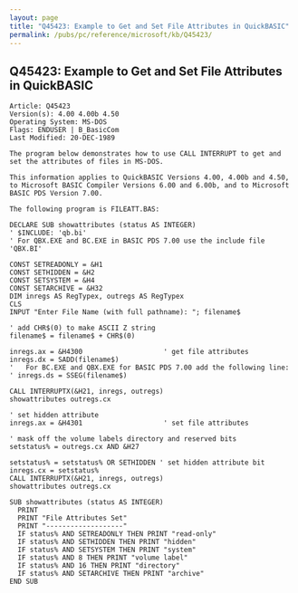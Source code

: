 ```yaml
---
layout: page
title: "Q45423: Example to Get and Set File Attributes in QuickBASIC"
permalink: /pubs/pc/reference/microsoft/kb/Q45423/
---
```


## Q45423: Example to Get and Set File Attributes in QuickBASIC

	Article: Q45423
	Version(s): 4.00 4.00b 4.50
	Operating System: MS-DOS
	Flags: ENDUSER | B_BasicCom
	Last Modified: 20-DEC-1989
	
	The program below demonstrates how to use CALL INTERRUPT to get and
	set the attributes of files in MS-DOS.
	
	This information applies to QuickBASIC Versions 4.00, 4.00b and 4.50,
	to Microsoft BASIC Compiler Versions 6.00 and 6.00b, and to Microsoft
	BASIC PDS Version 7.00.
	
	The following program is FILEATT.BAS:
	
	DECLARE SUB showattributes (status AS INTEGER)
	' $INCLUDE: 'qb.bi'
	' For QBX.EXE and BC.EXE in BASIC PDS 7.00 use the include file 'QBX.BI'
	
	CONST SETREADONLY = &H1
	CONST SETHIDDEN = &H2
	CONST SETSYSTEM = &H4
	CONST SETARCHIVE = &H32
	DIM inregs AS RegTypex, outregs AS RegTypex
	CLS
	INPUT "Enter File Name (with full pathname): "; filename$
	
	' add CHR$(0) to make ASCII Z string
	filename$ = filename$ + CHR$(0)
	
	inregs.ax = &H4300                    ' get file attributes
	inregs.dx = SADD(filename$)
	'   For BC.EXE and QBX.EXE for BASIC PDS 7.00 add the following line:
	' inregs.ds = SSEG(filename$)
	
	CALL INTERRUPTX(&H21, inregs, outregs)
	showattributes outregs.cx
	
	' set hidden attribute
	inregs.ax = &H4301                    ' set file attributes
	
	' mask off the volume labels directory and reserved bits
	setstatus% = outregs.cx AND &H27
	
	setstatus% = setstatus% OR SETHIDDEN ' set hidden attribute bit
	inregs.cx = setstatus%
	CALL INTERRUPTX(&H21, inregs, outregs)
	showattributes outregs.cx
	
	SUB showattributes (status AS INTEGER)
	  PRINT
	  PRINT "File Attributes Set"
	  PRINT "-------------------"
	  IF status% AND SETREADONLY THEN PRINT "read-only"
	  IF status% AND SETHIDDEN THEN PRINT "hidden"
	  IF status% AND SETSYSTEM THEN PRINT "system"
	  IF status% AND 8 THEN PRINT "volume label"
	  IF status% AND 16 THEN PRINT "directory"
	  IF status% AND SETARCHIVE THEN PRINT "archive"
	END SUB
